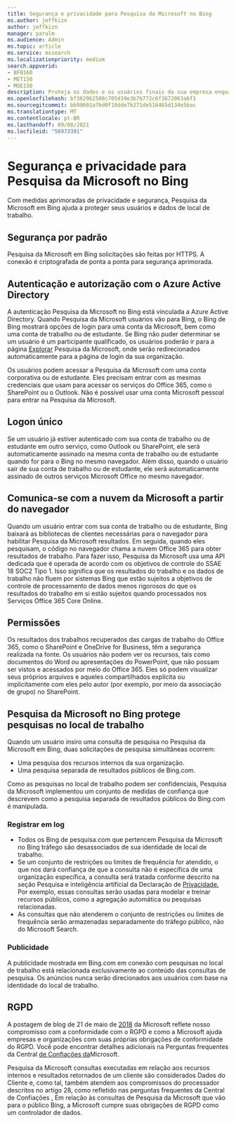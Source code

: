 ```yaml
---
title: Segurança e privacidade para Pesquisa da Microsoft no Bing
ms.author: jeffkizn
author: jeffkizn
manager: parulm
ms.audience: Admin
ms.topic: article
ms.service: mssearch
ms.localizationpriority: medium
search.appverid:
- BFB160
- MET150
- MOE150
description: Proteja os dados e os usuários finais da sua empresa enquanto fornece informações aos usuários autorizados com Pesquisa da Microsoft em Bing
ms.openlocfilehash: bf3629b2508c705d19e3b7b772c6f3672063a6f1
ms.sourcegitcommit: bb99601a7bd0f16dde7b271de516465d134e5bac
ms.translationtype: MT
ms.contentlocale: pt-BR
ms.lasthandoff: 09/08/2021
ms.locfileid: "58973391"
---
```

# <a name="security-and-privacy-for-microsoft-search-in-bing"></a>Segurança e privacidade para Pesquisa da Microsoft no Bing

Com medidas aprimoradas de privacidade e segurança, Pesquisa da Microsoft em Bing ajuda a proteger seus usuários e dados de local de trabalho.

## <a name="secure-by-default"></a>Segurança por padrão

Pesquisa da Microsoft em Bing solicitações são feitas por HTTPS. A conexão é criptografada de ponta a ponta para segurança aprimorada.
  
## <a name="authentication-and-authorization-with-azure-active-directory"></a>Autenticação e autorização com o Azure Active Directory

A autenticação Pesquisa da Microsoft no Bing está vinculada a Azure Active Directory. Quando Pesquisa da Microsoft usuários vão para Bing, o Bing de Bing mostrará opções de login para uma conta da Microsoft, bem como uma conta de trabalho ou de estudante. Se Bing não puder determinar se um usuário é um participante qualificado, os usuários poderão ir para a página [Explorar](https://www.bing.com/business/explore) Pesquisa da Microsoft, onde serão redirecionados automaticamente para a página de login da sua organização.

Os usuários podem acessar a Pesquisa da Microsoft com uma conta corporativa ou de estudante. Eles precisam entrar com as mesmas credenciais que usam para acessar os serviços do Office 365, como o SharePoint ou o Outlook. Não é possível usar uma conta Microsoft pessoal para entrar na Pesquisa da Microsoft.

## <a name="single-sign-on"></a>Logon único

Se um usuário já estiver autenticado com sua conta de trabalho ou de estudante em outro serviço, como Outlook ou SharePoint, ele será automaticamente assinado na mesma conta de trabalho ou de estudante quando for para o Bing no mesmo navegador. Além disso, quando o usuário sair de sua conta de trabalho ou de estudante, ele será automaticamente assinado de outros serviços Microsoft Office no mesmo navegador.
  
## <a name="communicates-with-the-microsoft-cloud-from-the-browser"></a>Comunica-se com a nuvem da Microsoft a partir do navegador

Quando um usuário entrar com sua conta de trabalho ou de estudante, Bing baixará as bibliotecas de clientes necessárias para o navegador para habilitar Pesquisa da Microsoft resultados. Em seguida, quando eles pesquisam, o código no navegador chama a nuvem Office 365 para obter resultados de trabalho. Para fazer isso, Pesquisa da Microsoft usa uma API dedicada que é operada de acordo com os objetivos de controle do SSAE 18 SOC2 Tipo 1. Isso significa que os resultados do trabalho e os dados de trabalho não fluem por sistemas Bing que estão sujeitos a objetivos de controle de processamento de dados menos rigorosos do que os resultados do trabalho em si estão sujeitos quando processados nos Serviços Office 365 Core Online.
  
## <a name="permissions"></a>Permissões

Os resultados dos trabalhos recuperados das cargas de trabalho do Office 365, como o SharePoint e OneDrive for Business, têm a segurança realizada na fonte. Os usuários não podem ver os recursos, tais como documentos do Word ou apresentações do PowerPoint, que não possam ser vistos e acessados por meio do Office 365. Eles só podem visualizar seus próprios arquivos e aqueles compartilhados explícita ou implicitamente com eles pelo autor (por exemplo, por meio da associação de grupo) no SharePoint.

## <a name="microsoft-search-in-bing-protects-workplace-searches"></a>Pesquisa da Microsoft no Bing protege pesquisas no local de trabalho

Quando um usuário insiro uma consulta de pesquisa no Pesquisa da Microsoft em Bing, duas solicitações de pesquisa simultâneas ocorrem:

- Uma pesquisa dos recursos internos da sua organização.
- Uma pesquisa separada de resultados públicos de Bing.com.

Como as pesquisas no local de trabalho podem ser confidenciais, Pesquisa da Microsoft implementou um conjunto de medidas de confiança que descrevem como a pesquisa separada de resultados públicos do Bing.com é manipulada.

### <a name="logging"></a>Registrar em log

- Todos os Bing de pesquisa.com que pertencem Pesquisa da Microsoft no Bing tráfego são desassociados de sua identidade de local de trabalho.
- Se um conjunto de restrições ou limites de frequência for atendido, o que nos dará confiança de que a consulta não é específica de uma organização específica, a consulta será tratada conforme descrito na seção Pesquisa e inteligência artificial da Declaração de [Privacidade.](https://privacy.microsoft.com/privacystatement) Por exemplo, essas consultas serão usadas para modelar e treinar recursos públicos, como a agregação automática ou pesquisas relacionadas.
- As consultas que não atenderem o conjunto de restrições ou limites de frequência serão armazenadas separadamente do tráfego público, não do Microsoft Search.

### <a name="advertising"></a>Publicidade

A publicidade mostrada em Bing.com em conexão com pesquisas no local de trabalho está relacionada exclusivamente ao conteúdo das consultas de pesquisa. Os anúncios nunca serão direcionados aos usuários com base na identidade do local de trabalho.

## <a name="gdpr"></a>RGPD

A postagem de blog de 21 de maio de [2018](https://blogs.microsoft.com/on-the-issues/2018/05/21/microsofts-commitment-to-gdpr-privacy-and-putting-customers-in-control-of-their-own-data/) da Microsoft reflete nosso compromisso com a conformidade com o RGPD e como a Microsoft ajuda empresas e organizações com suas próprias obrigações de conformidade do RGPD. Você pode encontrar detalhes adicionais na Perguntas frequentes da Central [de Confiações da](https://www.microsoft.com/trustcenter/privacy/gdpr/gdpr-faqs)Microsoft.

Pesquisa da Microsoft consultas executadas em relação aos recursos internos e resultados retornados de um cliente são considerados Dados do Cliente e, como tal, também atendem aos compromissos do processador descritos no artigo 28, como refletido nas perguntas frequentes da Central de Confiações [.](https://www.microsoft.com/trustcenter/privacy/gdpr/gdpr-faqs) Em relação às consultas de Pesquisa da Microsoft que vão para o público Bing, a Microsoft cumpre suas obrigações de RGPD como um controlador de dados.
